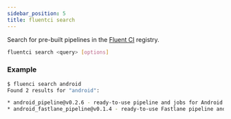```yaml
---
sidebar_position: 5
title: fluentci search
---
```


Search for pre-built pipelines in the [Fluent CI](https://fluentci.io/) registry.

```bash
fluentci search <query> [options]
```

### Example

```sh
$ fluenci search android
Found 2 results for "android":

* android_pipeline@v0.2.6 - ready-to-use pipeline and jobs for Android projects
* android_fastlane_pipeline@v0.1.4 - ready-to-use Fastlane pipeline and jobs for Android (React Native) projects.
```